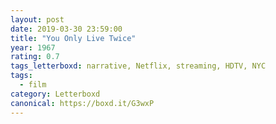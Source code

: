 ```yaml
---
layout: post 
date: 2019-03-30 23:59:00
title: "You Only Live Twice"
year: 1967
rating: 0.7
tags_letterboxd: narrative, Netflix, streaming, HDTV, NYC
tags:
  - film
category: Letterboxd
canonical: https://boxd.it/G3wxP
---
```

